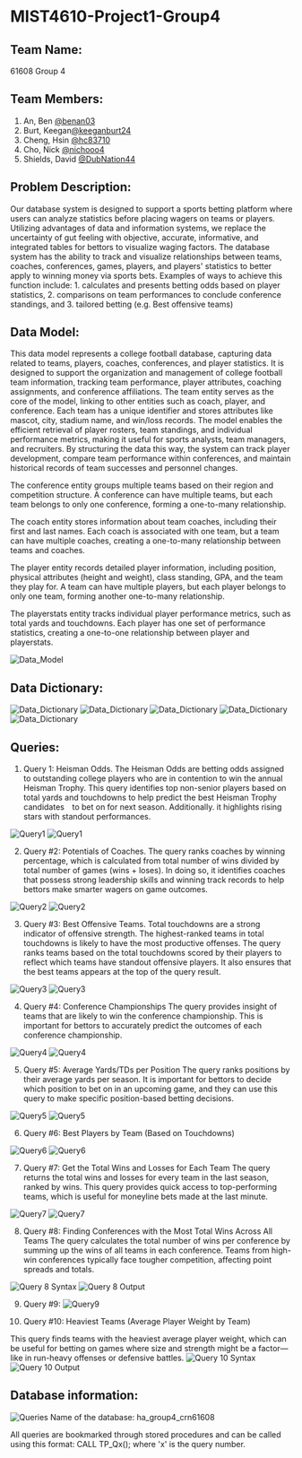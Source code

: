 # MIST4610-Project1-Group4

## Team Name: 
61608 Group 4

## Team Members:
1. An, Ben [@benan03](https://github.com/benan03)
2. Burt, Keegan[@keeganburt24](https://github.com/keeganburt24)
3. Cheng, Hsin [@hc83710](https://github.com/hc83710)
4. Cho, Nick [@nichooo4](https://github.com/nichooo4)
5. Shields, David [@DubNation44](https://github.com/DubNation44)

## Problem Description:
Our database system is designed to support a sports betting platform where users can analyze statistics before placing wagers on teams or players. Utilizing advantages of data and information systems, we replace the uncertainty of gut feeling with objective, accurate, informative, and integrated tables for bettors to visualize waging factors. The database system has the ability to track and visualize relationships between teams, coaches, conferences, games, players, and players' statistics to better apply to winning money via sports bets. Examples of ways to achieve this function include: 1. calculates and presents betting odds based on player statistics, 2. comparisons on team performances to conclude conference standings, and 3. tailored betting (e.g. Best offensive teams)


## Data Model:
This data model represents a college football database, capturing data related to teams, players, coaches, conferences, and player statistics. It is designed to support the organization and management of college football team information, tracking team performance, player attributes, coaching assignments, and conference affiliations. The team entity serves as the core of the model, linking to other entities such as coach, player, and conference. Each team has a unique identifier and stores attributes like mascot, city, stadium name, and win/loss records. The model enables the efficient retrieval of player rosters, team standings, and individual performance metrics, making it useful for sports analysts, team managers, and recruiters. By structuring the data this way, the system can track player development, compare team performance within conferences, and maintain historical records of team successes and personnel changes.

The conference entity groups multiple teams based on their region and competition structure. A conference can have multiple teams, but each team belongs to only one conference, forming a one-to-many relationship.

The coach entity stores information about team coaches, including their first and last names. Each coach is associated with one team, but a team can have multiple coaches, creating a one-to-many relationship between teams and coaches.

The player entity records detailed player information, including position, physical attributes (height and weight), class standing, GPA, and the team they play for. A team can have multiple players, but each player belongs to only one team, forming another one-to-many relationship.

The playerstats entity tracks individual player performance metrics, such as total yards and touchdowns. Each player has one set of performance statistics, creating a one-to-one relationship between player and playerstats.

![Data_Model](https://github.com/user-attachments/assets/a2e4bf50-2e38-4a40-92ce-d02d03172aee)


## Data Dictionary:
![Data_Dictionary](https://github.com/user-attachments/assets/47eb73a7-5864-40f7-b4e3-c04a5045aceb)
![Data_Dictionary](https://github.com/user-attachments/assets/6ee9fd21-6ef8-422a-ba4a-3fcd4a28619b)
![Data_Dictionary](https://github.com/user-attachments/assets/5f5f88e1-2fc2-4668-98f4-7bbcc1c0d9b2)
![Data_Dictionary](https://github.com/user-attachments/assets/8fa9e2f5-b76e-4c3a-9e5c-13b557bf2753)
![Data_Dictionary](https://github.com/user-attachments/assets/1fb3cbed-8150-41da-bf8c-0181117013ea)


## Queries:
1. Query 1: Heisman Odds. 
The Heisman Odds are betting odds assigned to outstanding college players who are in contention to win the annual Heisman Trophy. This query identifies top non-senior players based on total yards and touchdowns to help predict the best Heisman Trophy candidates to bet on for next season. Additionally. it highlights rising stars with standout performances.

![Query1](https://github.com/user-attachments/assets/a2d33dec-a51b-416d-b2f9-269abfadfb81)
![Query1](https://github.com/user-attachments/assets/c73c9138-037f-4c48-9a4f-c96d47387883)

2. Query #2: Potentials of Coaches.
The query ranks coaches by winning percentage, which is calculated from total number of wins divided by total number of games (wins + loses). In doing so, it identifies coaches that possess strong leadership skills and winning track records to help bettors make smarter wagers on game outcomes.

![Query2](https://github.com/user-attachments/assets/a63399bd-14b3-4bf1-be2f-92057f130f6a)
![Query2](https://github.com/user-attachments/assets/ecfe668e-10fc-4301-bfe0-5acc42ad5c78)

3. Query #3: Best Offensive Teams.
Total touchdowns are a strong indicator of offensive strength. The highest-ranked teams in total touchdowns is likely to have the most productive offenses. The query ranks teams based on the total touchdowns scored by their players to reflect which teams have standout offensive players. It also ensures that the best teams appears at the top of the query result.

![Query3](https://github.com/user-attachments/assets/c1bff08b-2828-4c19-a67c-bee631dafc36)
![Query3](https://github.com/user-attachments/assets/a8b6017e-c509-4e3f-a0fb-18dc89af5e85)

4. Query #4: Conference Championships
The query provides insight of teams that are likely to win the conference championship. This is important for bettors to accurately predict the outcomes of each conference championship. ​

![Query4](https://github.com/user-attachments/assets/b41a878d-b923-4d91-9258-aeb3d887bd9b)
![Query4](https://github.com/user-attachments/assets/8f4bc752-1b3a-44c1-9c46-b97c63b182bd)

5. Query #5: Average Yards/TDs per Position
The query ranks positions by their average yards per season. It is important for bettors to decide which position to bet on in an upcoming game, and they can use this query to make specific position-based betting decisions.

![Query5](https://github.com/user-attachments/assets/404e183e-6690-4440-bffa-0c981567f3ef)
![Query5](https://github.com/user-attachments/assets/b7cb0a07-d6b9-47c7-a5a1-d0e232978103)

6. Query #6: Best Players by Team (Based on Touchdowns)

![Query6](https://github.com/user-attachments/assets/55e01a62-a4c8-4e2e-b52e-65970e38541f)
![Query6](https://github.com/user-attachments/assets/74e3b84d-26e7-4c0c-976d-129a4a6e869b)


7. Query #7: Get the Total Wins and Losses for Each Team
The query returns the total wins and losses for every team in the last season, ranked by wins. This query provides quick access to top-performing teams, which is useful for moneyline bets made at the last minute.

![Query7](https://github.com/user-attachments/assets/82372654-6d63-4414-b0e9-8b5b603a2e9f)
![Query7](https://github.com/user-attachments/assets/e52ae8f2-efd8-4150-a3ae-f36d8f052cc3)


8. Query #8: Finding Conferences with the Most Total Wins Across All Teams
The query calculates the total number of wins per conference by summing up the wins of all teams in each conference. Teams from high-win conferences typically face tougher competition, affecting point spreads and totals.

![Query 8 Syntax](https://github.com/user-attachments/assets/a4e58a12-bf88-490d-9342-88ee43330cc4)
![Query 8 Output](https://github.com/user-attachments/assets/c63b2a06-21ad-416d-a4a6-96a55ed50859)


9. Query #9:
![Query9](https://github.com/user-attachments/assets/ae5eb914-7a5f-4191-8435-cadf8e0643da)

10. Query #10: Heaviest Teams (Average Player Weight by Team)

This query finds teams with the heaviest average player weight, which can be useful for betting on games where size and strength might be a factor—like in run-heavy offenses or defensive battles.
![Query 10 Syntax](https://github.com/user-attachments/assets/e4664a1c-eee8-459c-b09a-91ec40e411b9)
![Query 10 Output](https://github.com/user-attachments/assets/087b0c0c-7a87-4f0f-919a-55fc8c98f8b3)



   

## Database information:
![Queries](https://github.com/user-attachments/assets/37204bab-ca5e-4f11-bae6-e37f3c5dca67)
Name of the database: ha_group4_crn61608

All queries are bookmarked through stored procedures and can be called using this format: CALL TP_Qx(); where 'x' is the query number.
